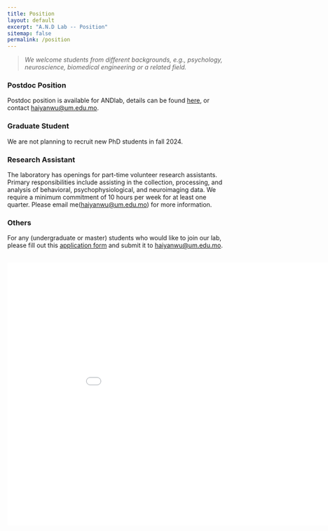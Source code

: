 ```yaml
---
title: Position
layout: default
excerpt: "A.N.D Lab -- Position"
sitemap: false
permalink: /position
---
```


> *We welcome students from different backgrounds, e.g., psychology, neuroscience, biomedical engineering or a related field.*

### Postdoc Position

Postdoc position is available for ANDlab, details can be found [here](https://rskto.um.edu.mo/umtp/#02), or contact <haiyanwu@um.edu.mo>.

### Graduate Student

We are not planning to recruit new PhD students in fall 2024.

### Research Assistant

The laboratory has openings for part-time volunteer research assistants. Primary responsibilities include assisting in the collection, processing, and analysis of behavioral, psychophysiological, and neuroimaging data. We require a minimum commitment of 10 hours per week for at least one quarter. Please email me(<haiyanwu@um.edu.mo>) for more information.

### Others

For any (undergraduate or master) students who would like to join our lab, please fill out this [application form](/assets/ANDlab_Application_2022.docx) and submit it to <haiyanwu@um.edu.mo>.

<br>
<iframe src="{{ site.url }}{{ site.baseurl }}/assets/amap.html" width="960" height="600" frameborder="0" scrolling="no"></iframe>
